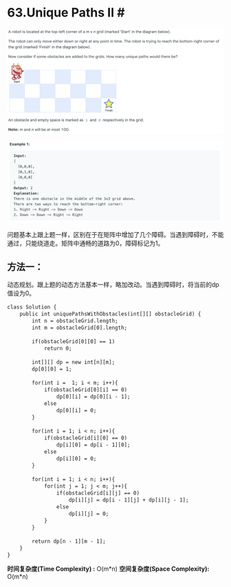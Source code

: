 # 63.Unique Paths II \#

![](.gitbook/assets/image%20%289%29.png)

![](.gitbook/assets/image%20%2852%29.png)

问题基本上跟上题一样，区别在于在矩阵中增加了几个障碍。当遇到障碍时，不能通过，只能绕道走。矩阵中通畅的道路为0，障碍标记为1。

## 方法一：

动态规划。跟上题的动态方法基本一样，略加改动。当遇到障碍时，将当前的dp值设为0。

```text
class Solution {
    public int uniquePathsWithObstacles(int[][] obstacleGrid) {
        int n = obstacleGrid.length;
        int m = obstacleGrid[0].length;
        
        if(obstacleGrid[0][0] == 1)
            return 0;
        
        int[][] dp = new int[n][m];
        dp[0][0] = 1;
        
        for(int i =  1; i < m; i++){
            if(obstacleGrid[0][i] == 0)
                dp[0][i] = dp[0][i - 1];
            else
                dp[0][i] = 0;
        }
        
        for(int i = 1; i < n; i++){
            if(obstacleGrid[i][0] == 0)
                dp[i][0] = dp[i - 1][0];
            else
                dp[i][0] = 0;
        }
        
        for(int i = 1; i < n; i++){
            for(int j = 1; j < m; j++){
                if(obstacleGrid[i][j] == 0)
                    dp[i][j] = dp[i - 1][j] + dp[i][j - 1];
                else
                    dp[i][j] = 0;
            }
        }
        
        return dp[n - 1][m - 1];
    }
}
```

**时间复杂度\(Time Complexity\) :** O\(m\*n\)          **空间复杂度\(Space Complexity\):** O\(m\*n\)

